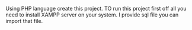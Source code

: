 Using PHP language create this project.
TO run this project first off all you need to install XAMPP server on your system.
I provide sql file you can import that file.

